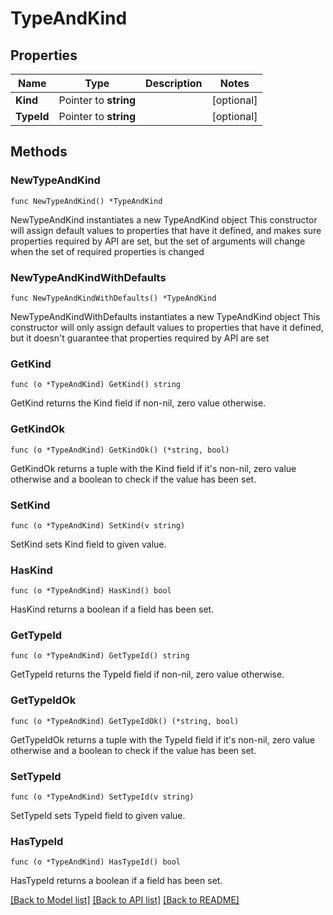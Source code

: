 # TypeAndKind

## Properties

Name | Type | Description | Notes
------------ | ------------- | ------------- | -------------
**Kind** | Pointer to **string** |  | [optional] 
**TypeId** | Pointer to **string** |  | [optional] 

## Methods

### NewTypeAndKind

`func NewTypeAndKind() *TypeAndKind`

NewTypeAndKind instantiates a new TypeAndKind object
This constructor will assign default values to properties that have it defined,
and makes sure properties required by API are set, but the set of arguments
will change when the set of required properties is changed

### NewTypeAndKindWithDefaults

`func NewTypeAndKindWithDefaults() *TypeAndKind`

NewTypeAndKindWithDefaults instantiates a new TypeAndKind object
This constructor will only assign default values to properties that have it defined,
but it doesn't guarantee that properties required by API are set

### GetKind

`func (o *TypeAndKind) GetKind() string`

GetKind returns the Kind field if non-nil, zero value otherwise.

### GetKindOk

`func (o *TypeAndKind) GetKindOk() (*string, bool)`

GetKindOk returns a tuple with the Kind field if it's non-nil, zero value otherwise
and a boolean to check if the value has been set.

### SetKind

`func (o *TypeAndKind) SetKind(v string)`

SetKind sets Kind field to given value.

### HasKind

`func (o *TypeAndKind) HasKind() bool`

HasKind returns a boolean if a field has been set.

### GetTypeId

`func (o *TypeAndKind) GetTypeId() string`

GetTypeId returns the TypeId field if non-nil, zero value otherwise.

### GetTypeIdOk

`func (o *TypeAndKind) GetTypeIdOk() (*string, bool)`

GetTypeIdOk returns a tuple with the TypeId field if it's non-nil, zero value otherwise
and a boolean to check if the value has been set.

### SetTypeId

`func (o *TypeAndKind) SetTypeId(v string)`

SetTypeId sets TypeId field to given value.

### HasTypeId

`func (o *TypeAndKind) HasTypeId() bool`

HasTypeId returns a boolean if a field has been set.


[[Back to Model list]](../README.md#documentation-for-models) [[Back to API list]](../README.md#documentation-for-api-endpoints) [[Back to README]](../README.md)


